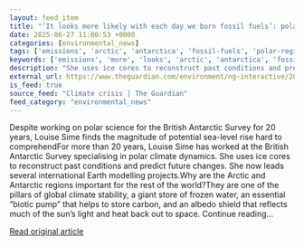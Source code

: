 ```yaml
---
layout: feed_item
title: "‘It looks more likely with each day we burn fossil fuels’: polar scientist on Antarctic tipping points"
date: 2025-06-27 11:00:53 +0000
categories: [environmental_news]
tags: ['emissions', 'arctic', 'antarctica', 'fossil-fuels', 'polar-regions']
keywords: ['emissions', 'more', 'looks', 'arctic', 'antarctica', 'fossil-fuels', 'polar-regions', 'likely']
description: "She uses ice cores to reconstruct past conditions and predict future changes"
external_url: https://www.theguardian.com/environment/ng-interactive/2025/jun/27/tipping-points-antarctica-arctic-sea-ice-polar-scientist
is_feed: true
source_feed: "Climate crisis | The Guardian"
feed_category: "environmental_news"
---
```


Despite working on polar science for the British Antarctic Survey for 20 years, Louise Sime finds the magnitude of potential sea-level rise hard to comprehendFor more than 20 years, Louise Sime has worked at the British Antarctic Survey specialising in polar climate dynamics. She uses ice cores to reconstruct past conditions and predict future changes. She now leads several international Earth modelling projects.Why are the Arctic and Antarctic regions important for the rest of the world?They are one of the pillars of global climate stability, a giant store of frozen water, an essential “biotic pump” that helps to store carbon, and an albedo shield that reflects much of the sun’s light and heat back out to space. Continue reading...

[Read original article](https://www.theguardian.com/environment/ng-interactive/2025/jun/27/tipping-points-antarctica-arctic-sea-ice-polar-scientist)
